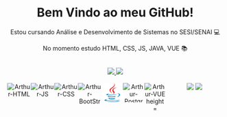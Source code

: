 <div align = "center">
<h1>Bem Vindo ao meu GitHub!</h1>
<div align = "center">
<p>Estou cursando Análise e Desenvolvimento de Sistemas no SESI/SENAI  💻


No momento estudo HTML, CSS, JS, JAVA, VUE 📚</p>
</div>
<br>
<div align="center">
<a href="https://github.com/w4ltrick">
  <img height="165em" src="https://github-readme-stats.vercel.app/api?username=w4ltrick&show_icons=true&theme=great-gatsby&include_all_commits=true&count_private=true"/>
  <img height="165em" src="https://github-readme-stats.vercel.app/api/top-langs/?username=w4ltrick&layout=compact&langs_count=7&theme=great-gatsby"/>

  <div style="display: inline_block" align="center"><br>
    <img align="left" alt="Arthur-HTML" height="45" width="55" src="https://icongr.am/devicon/html5-original-wordmark.svg?size=128&color=cc510f">
   <img align="left" alt="Arthur-JS" height="45" width="55" src="https://icongr.am/devicon/javascript-original.svg?size=128&color=cc510f">
  <img align="left" alt="Arthur-CSS" height="45" width="55" src="https://icongr.am/devicon/css3-original.svg?size=128&color=currentColor">
  <img align="left" alt="Arthur-BootStrap" height="50" width="55" src="https://icongr.am/devicon/bootstrap-plain-wordmark.svg?size=128&color=6239c0">
  <img align="left" alt="Arthur-JAVA" height="45" width="50" src="https://raw.githubusercontent.com/devicons/devicon/master/icons/java/java-original.svg">
  <img align="left" alt="Arthur-PostgreSQL" height="45" width="50" src="https://icongr.am/devicon/postgresql-original-wordmark.svg?size=128&color=254fb1" />
   <img align="left" alt="Arthur-VUE height="45" width="50" src="https://icongr.am/devicon/vuejs-original.svg?size=128&color=currentColor">
</div>
  
<div align="center">
<a href = "mailto:w4ltrick@gmail.com"><img src="https://img.shields.io/badge/-Gmail-%23333?style=for-the-badge&logo=gmail&logoColor=white" target="_blank"></a>
<a href="https://www.linkedin.com/in/vitor-waltrick-b9194029a/" target="_blank"><img src="https://img.shields.io/badge/-LinkedIn-%230077B5?style=for-the-badge&logo=linkedin&logoColor=white" target="_blank"></a>
</div>
